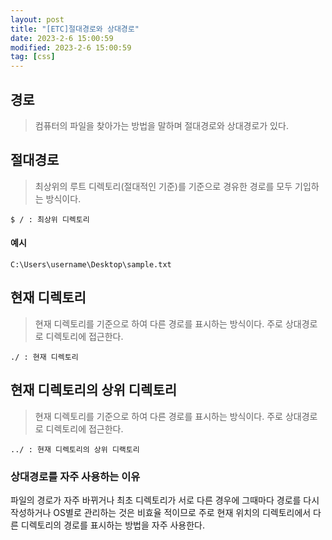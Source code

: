 ```yaml
---
layout: post
title: "[ETC]절대경로와 상대경로"
date: 2023-2-6 15:00:59
modified: 2023-2-6 15:00:59
tag: [css]
---
```


## 경로

> 컴퓨터의 파일을 찾아가는 방법을 말하며 절대경로와 상대경로가 있다.

## 절대경로

> 최상위의 루트 디렉토리(절대적인 기준)를 기준으로 경유한 경로를 모두 기입하는 방식이다.

```
$ / : 최상위 디렉토리
```

#### 예시

```
C:\Users\username\Desktop\sample.txt
```

## 현재 디렉토리

> 현재 디렉토리를 기준으로 하여 다른 경로를 표시하는 방식이다. 주로 상대경로로 디렉토리에 접근한다.

```
./ : 현재 디렉토리
```

## 현재 디렉토리의 상위 디렉토리

> 현재 디렉토리를 기준으로 하여 다른 경로를 표시하는 방식이다. 주로 상대경로로 디렉토리에 접근한다.

```
../ : 현재 디렉토리의 상위 디랙토리
```

### 상대경로를 자주 사용하는 이유

파일의 경로가 자주 바뀌거나 최초 디렉토리가 서로 다른 경우에 그때마다 경로를 다시 작성하거나 OS별로 관리하는 것은 비효율 적이므로 주로 현재 위치의 디렉토리에서 다른 디렉토리의 경로를 표시하는 방법을 자주 사용한다.
